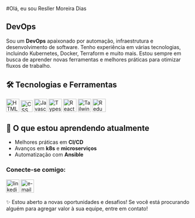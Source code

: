 #Olá, eu sou Resller Moreira Dias

## DevOps

Sou um **DevOps** apaixonado por automação, infraestrutura e desenvolvimento de software. Tenho experiência em várias tecnologias, incluindo Kubernetes, Docker, Terraform e muito mais. Estou sempre em busca de aprender novas ferramentas e melhores práticas para otimizar fluxos de trabalho.

## 🛠️ Tecnologias e Ferramentas

<p align="left">
<img src="[https://raw.githubusercontent.com/danielcranney/readme-generator/main/public/icons/skills/html5-colored.svg](https://skillicons.dev/icons?i=aws)" width="36" height="36" alt="HTML5" />
<img src="[https://cdn-icons-png.flaticon.com/512/732/732190.png](https://skillicons.dev/icons?i=azure)" width="32" height="32" alt="CSS" />
<img src="[https://raw.githubusercontent.com/danielcranney/readme-generator/main/public/icons/skills/javascript-colored.svg](https://skillicons.dev/icons?i=git)" width="36" height="36" alt="Javascript" />
<img src="[https://raw.githubusercontent.com/danielcranney/readme-generator/main/public/icons/skills/typescript-colored.svg](https://skillicons.dev/icons?i=kubernetes)" width="36" height="36" alt="Typescript" />
<img src="[https://raw.githubusercontent.com/danielcranney/readme-generator/main/public/icons/skills/react-colored.svg](https://skillicons.dev/icons?i=linux)" width="36" height="36" alt="React" />
<img src="[https://raw.githubusercontent.com/danielcranney/readme-generator/main/public/icons/skills/tailwindcss-colored.svg](https://skillicons.dev/icons?i=postgres)" width="36" height="36" alt="TailwindCSS" />
<img src="[https://raw.githubusercontent.com/danielcranney/readme-generator/main/public/icons/skills/redux-colored.svg](https://skillicons.dev/icons?i=terraform)" width="36" height="36" alt="Redux" />
</p>

## 🌱 O que estou aprendendo atualmente

- Melhores práticas em **CI/CD**
- Avanços em **k8s** e **microserviços**
- Automatização com **Ansible**

### Conecte-se comigo:

<a href="https://www.linkedin.com/in/resller" target="_blank"><img src="https://upload.wikimedia.org/wikipedia/commons/thumb/e/e9/Linkedin_icon.svg/1024px-Linkedin_icon.svg.png" width="36" height="36" alt="linkedin"/></a>
<a href="mailto:resller.7@gmail.com" target="_blank"><img src="https://comtele.com.br/wp-content/uploads/2021/08/7969340901574338609-512.png" width="36" height="36" alt="e-mail"/></a>

✨ Estou aberto a novas oportunidades e desafios! Se você está procurando alguém para agregar valor à sua equipe, entre em contato!
